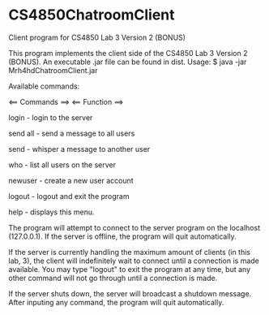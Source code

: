 # CS4850ChatroomClient
Client program for CS4850 Lab 3 Version 2 (BONUS)

This program implements the client side of the CS4850 Lab 3 Version 2 (BONUS).
An executable .jar file can be found in dist.
Usage: $ java -jar Mrh4hdChatroomClient.jar

Available commands:

   <== Commands ==>                 <== Function ==>
   
login <username> <password>   - login to the server
   
send all <message>            - send a message to all users
   
send <username> <message>     - whisper a message to another user
   
who                           - list all users on the server

newuser <username> <password> - create a new user account
   
logout                        - logout and exit the program

help                          - displays this menu.

The program will attempt to connect to the server program on the localhost (127.0.0.1).
If the server is offline, the program will quit automatically.

If the server is currently handling the maximum amount of clients (in this lab, 3), the client
will indefinitely wait to connect until a connection is made available. You may type "logout"
to exit the program at any time, but any other command will not go through until a connection is
made.

If the server shuts down, the server will broadcast a shutdown message. After inputing any command,
the program will quit automatically.

